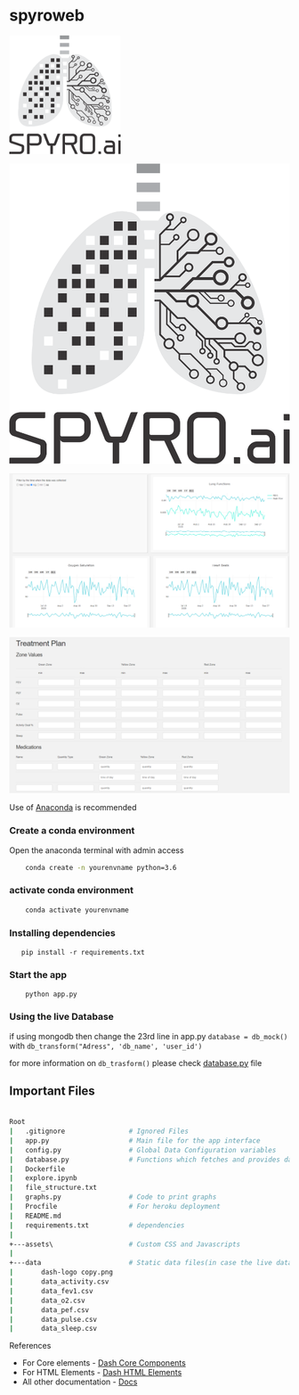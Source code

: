 # spyroweb

<img src="https://github.com/jay-chakalasiya/spyroweb/raw/main/assets/screenshots/Spyrologo.png" alt="drawing" width="200"/>

![spyroai logo](assets/screenshots/Spyrologo.png)

![Dashboard](assets/screenshots/Dashboard.PNG)

![Treatment Page](assets/screenshots/Treatment%20Page.PNG)

Use of [Anaconda](https://www.anaconda.com/) is recommended

### Create a conda environment
Open the anaconda terminal with admin access
```bash
    conda create -n yourenvname python=3.6 
```

### activate conda environment
```bash
    conda activate yourenvname
```

### Installing dependencies

```
   pip install -r requirements.txt
```

### Start the app
```
    python app.py
```

### Using the live Database
if using mongodb then change the 23rd line in app.py `database = db_mock()` with `db_transform("Adress", 'db_name', 'user_id')`

for more information on `db_trasform()` please check [database.py](https://github.com/jay-chakalasiya/spyroweb/blob/main/database.py) file


## Important Files

```bash

Root
|   .gitignore                # Ignored Files
|   app.py                    # Main file for the app interface
|   config.py                 # Global Data Configuration variables
|   database.py               # Functions which fetches and provides data to plotting function
|   Dockerfile                
|   explore.ipynb
|   file_structure.txt          
|   graphs.py                 # Code to print graphs
|   Procfile                  # For heroku deployment
|   README.md            
|   requirements.txt          # dependencies
|
+---assets\                   # Custom CSS and Javascripts
|       
+---data                      # Static data files(in case the live database is not online)
|       dash-logo copy.png
|       data_activity.csv
|       data_fev1.csv
|       data_o2.csv
|       data_pef.csv
|       data_pulse.csv
|       data_sleep.csv
```



References
- For Core elements - [Dash Core Components](https://dash.plotly.com/dash-core-components)
- For HTML Elements - [Dash HTML Elements](https://dash.plotly.com/dash-html-components)
- All other documentation - [Docs](https://dash.plotly.com/)